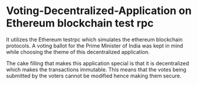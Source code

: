 # Voting-Decentralized-Application on Ethereum blockchain test rpc
It utilizes the Ethereum testrpc which simulates the ethereum blockchain protocols. A voting ballot for the Prime Minister of India was kept in mind while choosing the theme of this decentralized application.

The cake filling that makes this application special is that it is decentralized which makes the transactions immutable. 
This means that the votes being submitted by the voters cannot be modified hence making them secure.

